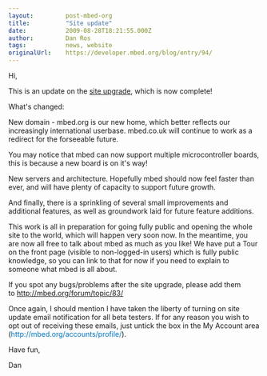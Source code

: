 ```yaml
---
layout:         post-mbed-org
title:          "Site update"
date:           2009-08-28T18:21:55.000Z
author:         Dan Ros
tags:           news, website
originalUrl:    https://developer.mbed.org/blog/entry/94/
---
```


<p>
  Hi,
</p>
<p>
  This is an update on the&nbsp;<a href="/blog/entry/23/">site
  upgrade</a>, which is now complete!
</p>
<p>
  What's changed:
</p>
<p>
  New domain - mbed.org is our new home, which better reflects our
  increasingly international userbase. mbed.co.uk will continue to
  work as a redirect for the forseeable future.
</p>
<p>
  You may notice that mbed can now support multiple microcontroller
  boards, this is because a new board is on it's way!
</p>
<p>
  New servers and architecture. Hopefully mbed should now feel
  faster than ever, and will have plenty of capacity to support
  future growth.
</p>
<p>
  And finally, there is a sprinkling of several small improvements
  and additional features, as well as groundwork laid for future
  feature additions.
</p>
<p>
  This work is all in preparation for going fully public and
  opening the whole site to the world, which will happen very soon
  now. In the meantime, you are now all free to talk about mbed as
  much as you like! We have put a Tour on the front page (visible
  to non-logged-in users) which is fully public knowledge, so you
  can link to that for now if you need to explain to someone what
  mbed is all about.
</p>
<p>
  If you spot any bugs/problems after the site upgrade, please add
  them to&nbsp;<a href=
  "http://mbed.org/forum/topic/83/">http://mbed.org/forum/topic/83/</a>
</p>
<p>
  Once again, I should mention I have taken the liberty of turning
  on site update email notification for all beta testers. If for
  any reason you wish to opt out of receiving these emails, just
  untick the box in the My Account area (<a href=
  "/accounts/profile/" style=
  "text-decoration: none; color: #0073bd !important;">http://mbed.org/accounts/profile/</a>).
</p>
<p>
  Have fun,
</p>
<p>
  Dan
</p>
<p>
  &nbsp;
</p>

